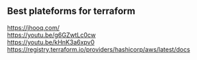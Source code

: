 ## Best plateforms for terraform

https://jhooq.com/ <br>
https://youtu.be/g6GZwtLc0cw <br>
https://youtu.be/kHnK3a6xpv0 <br>
https://registry.terraform.io/providers/hashicorp/aws/latest/docs
